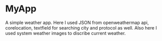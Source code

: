 # MyApp
A simple weather app. Here I used JSON from openweathermap api, corelocation, textfield for searching city and protocol as well. Also here I used system weather images to discribe current weather. 
